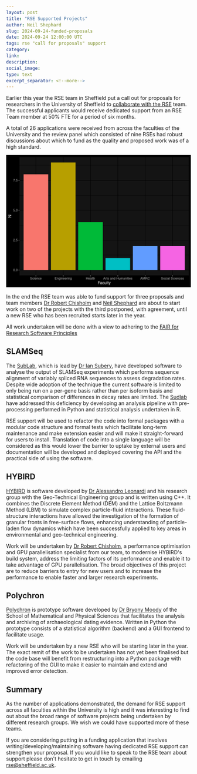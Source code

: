 ```yaml
---
layout: post
title: "RSE Supported Projects"
author: Neil Shephard
slug: 2024-09-24-funded-proposals
date: 2024-09-24 12:00:00 UTC
tags: rse "call for proposals" support
category:
link:
description:
social_image:
type: text
excerpt_separator: <!--more-->
---
```


Earlier this year the RSE team in Sheffield put a call out for proposals for researchers in the University of Sheffield to
[collaborate with the RSE][originalproposal] team. The successful applicants would receive dedicated support from an RSE
Team member at 50% FTE for a period of six months.

<!--more-->

A total of 26 applications were received from across the faculties of the University and the review panel which
consisted of nine RSEs had robust discussions about which to fund as the quality and proposed work was of a high
standard.

![Distribution of applications by faculty](/assets/images/2024-09-24-funded-proposals-faculty.png)

In the end the RSE team was able to fund support for three proposals and team members [Dr Robert Chisholm][rob] and [Neil
Shephard][neil] are about to start work on two of the projects with the third postponed, with agreement, until a new RSE
who has been recruited starts later in the year.

All work undertaken will be done with a view to adhering to the [FAIR for Research Software Principles][fair4rs]

## SLAMSeq

The [SubLab][sudlab], which is lead by [Dr Ian Subery][ian], have developed software to analyse the output of SLAMSeq
experiments which performs sequence alignment of variably spliced RNA sequences to assess degradation rates. Despite
wide adoption of the technique the current software is limited to only being run on a per-gene basis rather than per
isoform basis and statistical comparison of differences in decay rates are limited. The [Sudlab][sudlab] have addressed
this deficiency by developing an analysis pipeline with pre-processing performed in Python and statistical analysis
undertaken in R.

RSE support will be used to refactor the code into formal packages with a modular code structure and formal tests which
facilitate long-term maintenance and make extension easier and will make it straight-forward for users to
install. Translation of code into a single language will be considered as this would lower the barrier to uptake by
external users and documentation will be developed and deployed covering the API and the practical side of using the
software.

## HYBIRD

[HYBIRD][hybrid] is software developed by [Dr Alessandro Leonardi][alessandro] and his research group with the
Geo-Technical Engineering group and is written using C++. It combines the Discrete Element Method (DEM) and the Lattice
Boltzmann Method (LBM) to simulate complex particle-fluid interactions. These fluid-structure interactions have
allowed the investigation of the formation of granular fronts in free-surface flows, enhancing understanding of
particle-laden flow dynamics which have been successfully applied to key areas in environmental and geo-technical
engineering.

Work will be undertaken by [Dr Robert Chisholm][rob], a performance optimisation and GPU parallelisation specialist from
our team, to modernise HYBIRD's build system, address the limiting factors of its performance and enable it to take
advantage of GPU parallelisation. The broad objectives of this project are to reduce barriers to entry for new users and
to increase the performance to enable faster and larger research experiments.

## Polychron

[Polychron][polychron] is prototype software developed by [Dr Bryony Moody][bryony] of the School of Mathematical and
Physical Sciences that facilitates the analysis and archiving of archaeological dating evidence. Written in Python the
prototype consists of a statistical algorithm (backend) and a GUI frontend to facilitate usage.

Work will be undertaken by a new RSE who will be starting later in the year. The exact remit of the work to be
undertaken has not yet been finalised but the code base will benefit from restructuring into a Python package with
refactoring of the GUI to make it easier to maintain and extend and improved error detection.

## Summary

As the number of applications demonstrated, the demand for RSE support across all faculties within the University is
high and it was interesting to find out about the broad range of software projects being undertaken by different
research groups. We wish we could have supported more of these teams.

If you are considering putting in a funding application that involves writing/developing/maintaining software
having dedicated RSE support can strengthen your proposal. If you would like to speak to the RSE team about support
please don't hesitate to get in touch by emailing [rse@sheffield.ac.uk](mailto:rse@sheffield.ac.uk).

[alessandro]: https://www.sheffield.ac.uk/mac/people/civil-academic-staff/alessandro-leonardi
[bryony]: https://www.sheffield.ac.uk/mps/people/all-academic-staff/bryony-moody
[fair4rs]: https://rse.shef.ac.uk/training/fair4rs/
[hybrid]: https://github.com/gnomeCreative/HYBIRD
[ian]: https://www.sheffield.ac.uk/biosciences/academic-staff/people/ian-sudbery
[neil]: https://rse.shef.ac.uk/contact/neil-shephard/
[originalproposal]: https://rse.shef.ac.uk/collaboration/RSEtime_call2024/
[polychron]: https://github.com/bryonymoody/PolyChron
[rob]: https://rse.shef.ac.uk/contact/robert-chisholm/
[sudlab]: https://www.sudlab.co.uk/team-1/ian-sudbery
